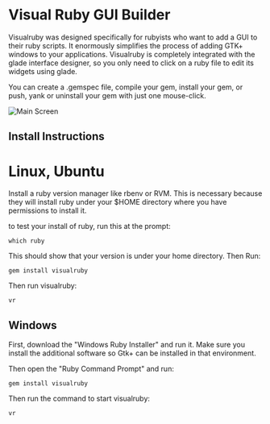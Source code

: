 # Visual Ruby GUI Builder

Visualruby was designed specifically for rubyists who want to add
a GUI to their ruby scripts.  It enormously simplifies the process
of adding GTK+ windows to your applications.  Visualruby is completely
integrated with the glade interface designer, so you only need to
click on a ruby file to edit its widgets using glade.

You can create a .gemspec file, compile your
gem, install your gem, or push, yank or uninstall your gem with
just one mouse-click.

![Main Screen](https://beagle123.github.io/visualruby/img/main.png)


## Install Instructions

# Linux, Ubuntu

Install a ruby version manager like rbenv or RVM. This is necessary because
they will install ruby under your $HOME directory where you have permissions
to install it.  

to test your install of ruby, run this at the prompt:

```
which ruby
```

This should show that your version is under your home directory.  Then Run:

```
gem install visualruby
```
Then run visualruby:

```
vr
```


## Windows

First, download the "Windows Ruby Installer" and run it.  Make sure you install
the additional software so Gtk+ can be installed in that environment.

Then open the "Ruby Command Prompt" and run:

```
gem install visualruby
```
 Then run the command to start visualruby:

```
vr
```



